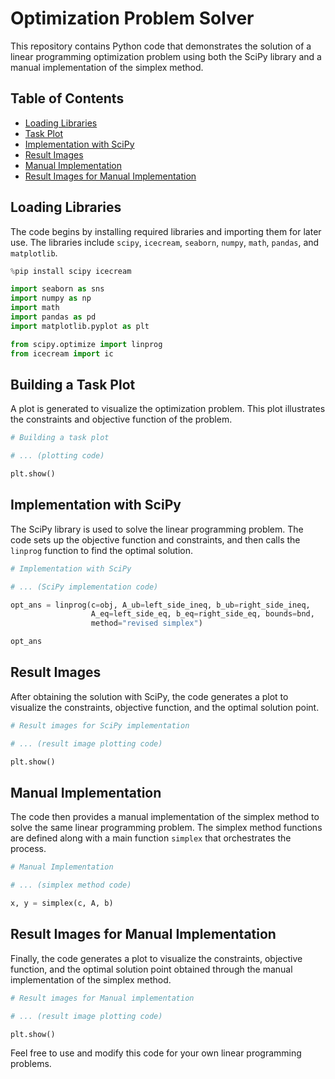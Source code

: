 # Optimization Problem Solver

This repository contains Python code that demonstrates the solution of a linear programming optimization problem using both the SciPy library and a manual implementation of the simplex method.

## Table of Contents
- [Loading Libraries](#loading-libraries)
- [Task Plot](#building-a-task-plot)
- [Implementation with SciPy](#implementation-with-scipy)
- [Result Images](#result-images)
- [Manual Implementation](#manual-implementation)
- [Result Images for Manual Implementation](#result-images-for-manual-implementation)

## Loading Libraries
The code begins by installing required libraries and importing them for later use. The libraries include `scipy`, `icecream`, `seaborn`, `numpy`, `math`, `pandas`, and `matplotlib`.

```python
%pip install scipy icecream

import seaborn as sns
import numpy as np
import math
import pandas as pd
import matplotlib.pyplot as plt

from scipy.optimize import linprog
from icecream import ic
```

## Building a Task Plot
A plot is generated to visualize the optimization problem. This plot illustrates the constraints and objective function of the problem.

```python
# Building a task plot

# ... (plotting code)

plt.show()
```

## Implementation with SciPy
The SciPy library is used to solve the linear programming problem. The code sets up the objective function and constraints, and then calls the `linprog` function to find the optimal solution.

```python
# Implementation with SciPy

# ... (SciPy implementation code)

opt_ans = linprog(c=obj, A_ub=left_side_ineq, b_ub=right_side_ineq,
                  A_eq=left_side_eq, b_eq=right_side_eq, bounds=bnd,
                  method="revised simplex")

opt_ans
```

## Result Images
After obtaining the solution with SciPy, the code generates a plot to visualize the constraints, objective function, and the optimal solution point.

```python
# Result images for SciPy implementation

# ... (result image plotting code)

plt.show()
```

## Manual Implementation
The code then provides a manual implementation of the simplex method to solve the same linear programming problem. The simplex method functions are defined along with a main function `simplex` that orchestrates the process.

```python
# Manual Implementation

# ... (simplex method code)

x, y = simplex(c, A, b)
```

## Result Images for Manual Implementation
Finally, the code generates a plot to visualize the constraints, objective function, and the optimal solution point obtained through the manual implementation of the simplex method.

```python
# Result images for Manual implementation

# ... (result image plotting code)

plt.show()
```

Feel free to use and modify this code for your own linear programming problems.
